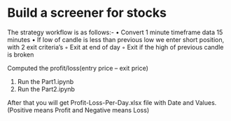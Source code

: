 # Build a screener for stocks

The strategy workflow is as follows:-
    • Convert 1 minute timeframe data 15 minutes
    • If low of candle is less than previous low we enter short position, with 2 exit criteria’s
        ◦ Exit at end of day
        ◦ Exit if the high of previous candle is broken

Computed the profit/loss(entry price – exit price)


1. Run the Part1.ipynb 
2. Run the Part2.ipynb

After that you will get Profit-Loss-Per-Day.xlsx file with Date and Values.
(Positive means Profit and Negative means Loss)


